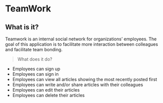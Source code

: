 # TeamWork
## What is it?
Teamwork is an internal social network for organizations’ employees. The goal of this application is to facilitate more interaction between colleagues and facilitate team bonding.

> What does it do?
- Employees can sign up
- Employees can sign in
- Employees can view all articles showing the most recently posted first
- Employees can write and/or share articles with their colleagues
- Employees can edit their articles
- Employees can delete their articles